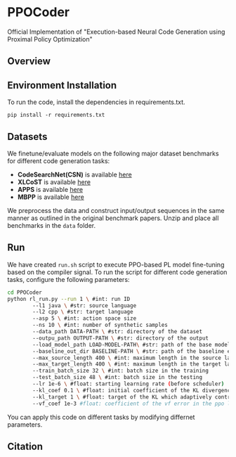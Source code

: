 # PPOCoder

Official Implementation of "Execution-based Neural Code Generation using Proximal Policy Optimization"

## Overview



## Environment Installation
To run the code, install the dependencies in requirements.txt.
```
pip install -r requirements.txt
```


## Datasets
We finetune/evaluate models on the following major dataset benchmarks for different code generation tasks:

* **CodeSearchNet(CSN)** is available [here](https://github.com/github/CodeSearchNet##data-details)
* **XLCoST** is available [here](https://github.com/reddy-lab-code-research/XLCoST)
* **APPS** is available [here](https://github.com/hendrycks/apps)
* **MBPP** is available [here](https://github.com/google-research/google-research/tree/master/mbpp)

We preprocess the data and construct input/output sequences in the same manner as outlined in the original benchmark papers. Unzip and place all benchmarks in the `data` folder.


## Run
We have created `run.sh` script to execute PPO-based PL model fine-tuning based on the compiler signal. To run the script for different code generation tasks, configure the following parameters:

<!-- |   **Parameters**  |                                              **Description**                                             |       **Example Values**       |
|:-----------------:|:--------------------------------------------------------------------------------------------------------:|:------------------------------:|
| `l1`        | Source Language                                                                     | java,python,cpp,cs,nl,php,csharp,c |
| `l2`    | Target Language                                  | models/codet5_tokenizer/       |
 -->


```bash
cd PPOCoder
python rl_run.py --run 1 \ #int: run ID 
        --l1 java \ #str: source language
        --l2 cpp \ #str: target language
        --asp 5 \ #int: action space size
        --ns 10 \ #int: number of synthetic samples
        --data_path DATA-PATH \ #str: directory of the dataset
        --outpu_path OUTPUT-PATH \ #str: directory of the output
        --load_model_path LOAD-MODEL-PATH\ #str: path of the base model (before RL)
        --baseline_out_dir BASELINE-PATH \ #str: path of the baseline experiments
        --max_source_length 400 \ #int: maximum length in the source language
        --max_target_length 400 \ #int: maximum length in the target language
        --train_batch_size 32 \ #int: batch size in the training
        --test_batch_size 48 \ #int: batch size in the testing
        --lr 1e-6 \ #float: starting learning rate (before scheduler)
        --kl_coef 0.1 \ #float: initial coefficient of the KL divergence penalty in the reward
        --kl_target 1 \ #float: target of the KL which adaptively controls the KL coefficient 
        --vf_coef 1e-3 #float: coefficient of the vf error in the ppo loss 
```

You can apply this code on different tasks by modifying differnet parameters. 



## Citation
<!-- If you find the paper or the source code useful to your projects, please cite the following bibtex: 
<pre>
@inproceedings{
	le2022coderl,
	title={Code{RL}: Mastering Code Generation through Pretrained Models and Deep Reinforcement Learning},
	author={Hung Le and Yue Wang and Akhilesh Deepak Gotmare and Silvio Savarese and Steven Hoi},
	booktitle={Advances in Neural Information Processing Systems},
	editor={Alice H. Oh and Alekh Agarwal and Danielle Belgrave and Kyunghyun Cho},
	year={2022},
	url={https://openreview.net/forum?id=WaGvb7OzySA}
}
</pre> -->